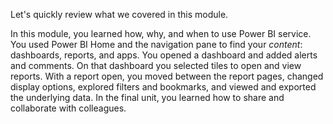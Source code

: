 Let's quickly review what we covered in this module.

In this module, you learned how, why, and when to use Power BI service. You used Power BI Home and the navigation pane to find your *content*: dashboards, reports, and apps. You opened a dashboard and added alerts and comments. On that dashboard you selected tiles to open and view reports. With a report open, you moved between the report pages, changed display options, explored filters and bookmarks, and viewed and exported the underlying data. In the final unit, you learned how to share and collaborate with colleagues. 

<!---TODO: 
This first module provided a solid Power BI foundation that you'll build upon in Module 2.    
---->
